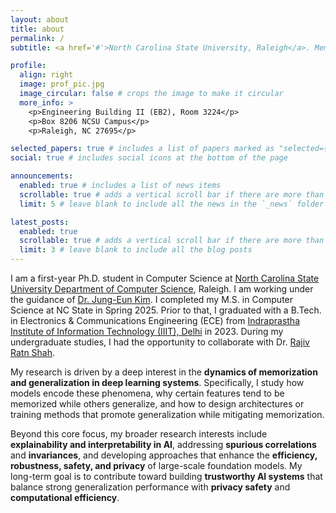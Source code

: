 ```yaml
---
layout: about
title: about
permalink: /
subtitle: <a href='#'>North Carolina State University, Raleigh</a>. Memorization is Not Learning

profile:
  align: right
  image: prof_pic.jpg
  image_circular: false # crops the image to make it circular
  more_info: >
    <p>Engineering Building II (EB2), Room 3224</p>
    <p>Box 8206 NCSU Campus</p>
    <p>Raleigh, NC 27695</p>

selected_papers: true # includes a list of papers marked as "selected={true}"
social: true # includes social icons at the bottom of the page

announcements:
  enabled: true # includes a list of news items
  scrollable: true # adds a vertical scroll bar if there are more than 3 news items
  limit: 5 # leave blank to include all the news in the `_news` folder

latest_posts:
  enabled: true
  scrollable: true # adds a vertical scroll bar if there are more than 3 new posts items
  limit: 3 # leave blank to include all the blog posts
---
```


I am a first-year Ph.D. student in Computer Science at [North Carolina State University Department of Computer Science](https://csc.ncsu.edu/), Raleigh. I am working under the guidance of [Dr. Jung-Eun Kim](https://jungeunkim.wordpress.ncsu.edu). I completed my M.S. in Computer Science at NC State in Spring 2025. Prior to that, I graduated with a B.Tech. in Electronics & Communications Engineering (ECE) from [Indraprastha Institute of Information Technology (IIIT), Delhi](https://iiitd.ac.in/) in 2023. During my undergraduate studies, I had the opportunity to collaborate with Dr. [Rajiv Ratn Shah](https://midas.iiitd.ac.in).

My research is driven by a deep interest in the **dynamics of memorization and generalization in deep learning systems**. Specifically, I study how models encode these phenomena, why certain features tend to be memorized while others generalize, and how to design architectures or training methods that promote generalization while mitigating memorization.

Beyond this core focus, my broader research interests include **explainability and interpretability in AI**, addressing **spurious correlations** and **invariances**, and developing approaches that enhance the **efficiency, robustness, safety, and privacy** of large-scale foundation models.  My long-term goal is to contribute toward building **trustworthy AI systems** that balance strong generalization performance with **privacy safety** and **computational efficiency**.
